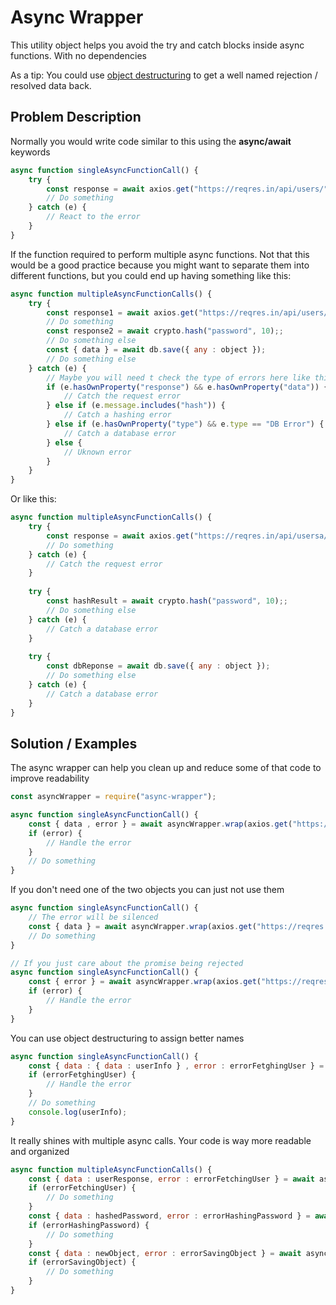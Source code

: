 # Async Wrapper

This utility object helps you avoid the try and catch blocks inside async functions. With no dependencies

As a tip: You could use [object destructuring](https://developer.mozilla.org/en-US/docs/Web/JavaScript/Reference/Operators/Destructuring_assignment) to get a well named rejection / resolved data back.

## Problem Description

Normally you would write code similar to this using the **async/await** keywords

```javascript
async function singleAsyncFunctionCall() {
    try {
        const response = await axios.get("https://reqres.in/api/users/");
        // Do something
    } catch (e) {
        // React to the error
    }
}
```

If the function required to perform multiple async functions. Not that this would be a good practice because you might want to separate them into different functions, but you could end up having something like this:

```javascript
async function multipleAsyncFunctionCalls() {
    try {
        const response1 = await axios.get("https://reqres.in/api/users/1");
        // Do something
        const response2 = await crypto.hash("password", 10);;
        // Do something else
        const { data } = await db.save({ any : object });
        // Do something else
    } catch (e) {
        // Maybe you will need t check the type of errors here like this:
        if (e.hasOwnProperty("response") && e.hasOwnProperty("data")) {
            // Catch the request error
        } else if (e.message.includes("hash")) {
            // Catch a hashing error
        } else if (e.hasOwnProperty("type") && e.type == "DB Error") {
            // Catch a database error
        } else {
            // Uknown error
        }
    }
}
```

Or like this:

```javascript
async function multipleAsyncFunctionCalls() {  
    try {
        const response = await axios.get("https://reqres.in/api/usersa/1");
        // Do something
    } catch (e) {
        // Catch the request error
    }
    
    try {
        const hashResult = await crypto.hash("password", 10);;
        // Do something else
    } catch (e) {
        // Catch a database error
    }
    
    try {
        const dbReponse = await db.save({ any : object });
        // Do something else
    } catch (e) {
        // Catch a database error
    }
}
```

## Solution / Examples

The async wrapper can help you clean up and reduce some of that code to improve readability

```javascript
const asyncWrapper = require("async-wrapper");

async function singleAsyncFunctionCall() {
    const { data , error } = await asyncWrapper.wrap(axios.get("https://reqres.in/api/users/"));
    if (error) {
        // Handle the error
    }
    // Do something
}
```

If you don't need one of the two objects you can just not use them

```javascript
async function singleAsyncFunctionCall() {
    // The error will be silenced
    const { data } = await asyncWrapper.wrap(axios.get("https://reqres.in/api/users/"));
    // Do something
}

// If you just care about the promise being rejected
async function singleAsyncFunctionCall() {
    const { error } = await asyncWrapper.wrap(axios.get("https://reqres.in/api/users/"));
    if (error) {
        // Handle the error
    }
}
```

You can use object destructuring to assign better names

```javascript
async function singleAsyncFunctionCall() {
    const { data : { data : userInfo } , error : errorFetghingUser } = await asyncWrapper.wrap(axios.get("https://reqres.in/api/users/"));
    if (errorFetghingUser) {
        // Handle the error
    }
    // Do something
    console.log(userInfo);
}
```

It really shines with multiple async calls. Your code is way more readable and organized

```javascript
async function multipleAsyncFunctionCalls() {  
    const { data : userResponse, error : errorFetchingUser } = await asyncWrapper.wrap(axios.get("https://reqres.in/api/usersa/1"));
    if (errorFetchingUser) {
        // Do something
    }
    const { data : hashedPassword, error : errorHashingPassword } = await asyncWrapper.wrap(crypto.hash("password", 10));
    if (errorHashingPassword) {
        // Do something
    }
    const { data : newObject, error : errorSavingObject } = await asyncWrapper.wrap(db.save({ any : object }));
    if (errorSavingObject) {
        // Do something
    }
}
```
